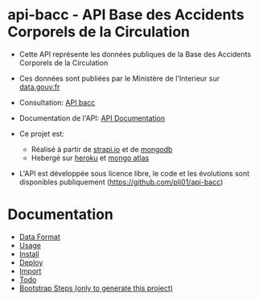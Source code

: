 # api-bacc - API Base des Accidents Corporels de la Circulation
* Cette API représente les données publiques de la Base des Accidents Corporels de la Circulation
* Ces données sont publiées par le Ministère de l'Interieur sur [data.gouv.fr](https://www.data.gouv.fr/fr/datasets/base-de-donnees-accidents-corporels-de-la-circulation)

* Consultation: [API bacc](https://api-bacc.herokuapp.com/)
* Documentation de l'API: [API Documentation](https://api-bacc.herokuapp.com/documentation)

* Ce projet est:
  * Réalisé à partir de [strapi.io](https://strapi.io) et de [mongodb](https://www.mongodb.com)
  * Hebergé sur [heroku](heroku.com) et [mongo atlas](https://www.mongodb.com/cloud/atlas)

* L'API est développée sous licence libre, le code et les évolutions sont disponibles publiquement (https://github.com/pli01/api-bacc)

# Documentation
* [Data Format](./docs/DATA.md)
* [Usage](./docs/USAGE.md)
* [Install](./docs/INSTALL.md)
* [Deploy](./docs/DEPLOY.md)
* [Import](./docs/IMPORT.md)
* [Todo](./docs/TODO.md)
* [Bootstrap Steps (only to generate this project)](./docs/BOOTSTRAP.md)
